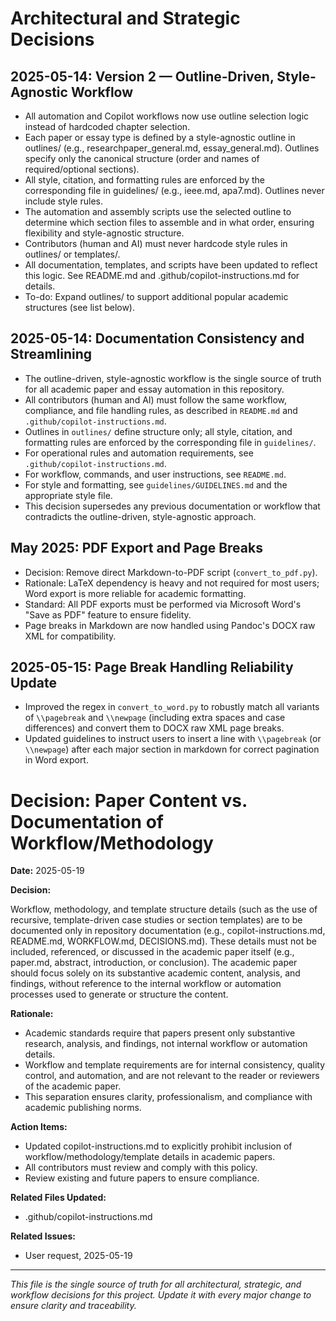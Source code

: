 # Architectural and Strategic Decisions

## 2025-05-14: Version 2 — Outline-Driven, Style-Agnostic Workflow
- All automation and Copilot workflows now use outline selection logic instead of hardcoded chapter selection.
- Each paper or essay type is defined by a style-agnostic outline in outlines/ (e.g., researchpaper_general.md, essay_general.md). Outlines specify only the canonical structure (order and names of required/optional sections).
- All style, citation, and formatting rules are enforced by the corresponding file in guidelines/ (e.g., ieee.md, apa7.md). Outlines never include style rules.
- The automation and assembly scripts use the selected outline to determine which section files to assemble and in what order, ensuring flexibility and style-agnostic structure.
- Contributors (human and AI) must never hardcode style rules in outlines/ or templates/.
- All documentation, templates, and scripts have been updated to reflect this logic. See README.md and .github/copilot-instructions.md for details.
- To-do: Expand outlines/ to support additional popular academic structures (see list below).

## 2025-05-14: Documentation Consistency and Streamlining
- The outline-driven, style-agnostic workflow is the single source of truth for all academic paper and essay automation in this repository.
- All contributors (human and AI) must follow the same workflow, compliance, and file handling rules, as described in `README.md` and `.github/copilot-instructions.md`.
- Outlines in `outlines/` define structure only; all style, citation, and formatting rules are enforced by the corresponding file in `guidelines/`.
- For operational rules and automation requirements, see `.github/copilot-instructions.md`.
- For workflow, commands, and user instructions, see `README.md`.
- For style and formatting, see `guidelines/GUIDELINES.md` and the appropriate style file.
- This decision supersedes any previous documentation or workflow that contradicts the outline-driven, style-agnostic approach.

## May 2025: PDF Export and Page Breaks
- Decision: Remove direct Markdown-to-PDF script (`convert_to_pdf.py`).
- Rationale: LaTeX dependency is heavy and not required for most users; Word export is more reliable for academic formatting.
- Standard: All PDF exports must be performed via Microsoft Word's "Save as PDF" feature to ensure fidelity.
- Page breaks in Markdown are now handled using Pandoc's DOCX raw XML for compatibility.

## 2025-05-15: Page Break Handling Reliability Update
- Improved the regex in `convert_to_word.py` to robustly match all variants of `\\pagebreak` and `\\newpage` (including extra spaces and case differences) and convert them to DOCX raw XML page breaks.
- Updated guidelines to instruct users to insert a line with `\\pagebreak` (or `\\newpage`) after each major section in markdown for correct pagination in Word export.

# Decision: Paper Content vs. Documentation of Workflow/Methodology

**Date:** 2025-05-19

**Decision:**

Workflow, methodology, and template structure details (such as the use of recursive, template-driven case studies or section templates) are to be documented only in repository documentation (e.g., copilot-instructions.md, README.md, WORKFLOW.md, DECISIONS.md). These details must not be included, referenced, or discussed in the academic paper itself (e.g., paper.md, abstract, introduction, or conclusion). The academic paper should focus solely on its substantive academic content, analysis, and findings, without reference to the internal workflow or automation processes used to generate or structure the content.

**Rationale:**
- Academic standards require that papers present only substantive research, analysis, and findings, not internal workflow or automation details.
- Workflow and template requirements are for internal consistency, quality control, and automation, and are not relevant to the reader or reviewers of the academic paper.
- This separation ensures clarity, professionalism, and compliance with academic publishing norms.

**Action Items:**
- Updated copilot-instructions.md to explicitly prohibit inclusion of workflow/methodology/template details in academic papers.
- All contributors must review and comply with this policy.
- Review existing and future papers to ensure compliance.

**Related Files Updated:**
- .github/copilot-instructions.md

**Related Issues:**
- User request, 2025-05-19

---

*This file is the single source of truth for all architectural, strategic, and workflow decisions for this project. Update it with every major change to ensure clarity and traceability.*
